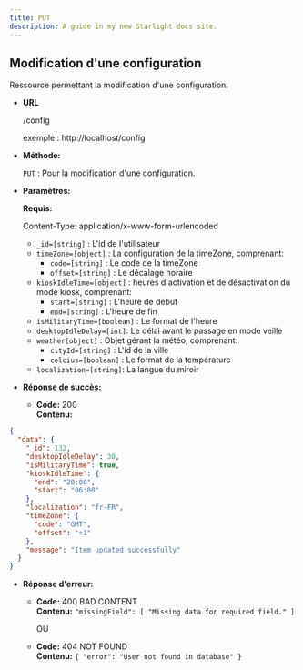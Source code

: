 ```yaml
---
title: PUT
description: A guide in my new Starlight docs site.
---
```


## **Modification d'une configuration**

Ressource permettant la modification d'une configuration.

- **URL**

  /config

  exemple : http://localhost/config

- **Méthode:**

  `PUT` : Pour la modification d'une configuration.

- **Paramètres:**

  **Requis:**

  Content-Type: application/x-www-form-urlencoded

  - `_id=[string]` : L'id de l'utilisateur
  - `timeZone=[object]` : La configuration de la timeZone, comprenant:
    - `code=[string]` : Le code de la timeZone
    - `offset=[string]` : Le décalage horaire
  - `kioskIdleTime=[object]` : heures d'activation et de désactivation du mode kiosk, comprenant:
    - `start=[string]` : L'heure de début
    - `end=[string]` : L'heure de fin
  - `isMilitaryTime=[boolean]` : Le format de l'heure
  - `desktopIdleDelay=[int]`: Le délai avant le passage en mode veille
  - `weather[object]` : Objet gérant la météo, comprenant:
    - `cityId=[string]` : L'id de la ville
    - `celcius=[boolean]` : Le format de la température
  - `localization=[string]`: La langue du miroir

- **Réponse de succès:**

  - **Code:** 200 <br />
    **Contenu:** 
```json
{
  "data": {
    "_id": 132,
    "desktopIdleDelay": 30,
    "isMilitaryTime": true,
    "kioskIdleTime": {
      "end": "20:00",
      "start": "06:00"
    },
    "localization": "fr-FR",
    "timeZone": {
      "code": "GMT",
      "offset": "+1"
    },
    "message": "Item updated successfully"
  }
}
```

- **Réponse d'erreur:**

  - **Code:** 400 BAD CONTENT <br />
    **Contenu:** `"missingField": [
    "Missing data for required field."
]`

    OU

  - **Code:** 404 NOT FOUND <br />
    **Contenu:** `{
    "error": "User not found in database"
}`
